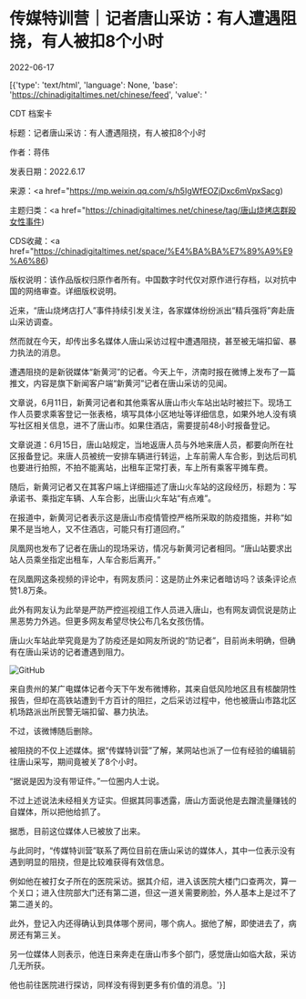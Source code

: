 # 传媒特训营｜记者唐山采访：有人遭遇阻挠，有人被扣8个小时

2022-06-17

[{'type': 'text/html', 'language': None, 'base': 'https://chinadigitaltimes.net/chinese/feed', 'value': '

CDT 档案卡

标题：记者唐山采访：有人遭遇阻挠，有人被扣8个小时

作者：蒋伟

发表日期：2022.6.17

来源：<a href="https://mp.weixin.qq.com/s/h5IgWfEOZjDxc6mVpxSacg)

主题归类：<a href="https://chinadigitaltimes.net/chinese/tag/唐山烧烤店群殴女性事件)

CDS收藏：<a href="https://chinadigitaltimes.net/space/%E4%BA%BA%E7%89%A9%E9%A6%86)

版权说明：该作品版权归原作者所有。中国数字时代仅对原作进行存档，以对抗中国的网络审查。详细版权说明。





近来，“唐山烧烤店打人”事件持续引发关注，各家媒体纷纷派出“精兵强将”奔赴唐山采访调查。

然而就在今天，却传出多名媒体人唐山采访过程中遭遇阻挠，甚至被无端扣留、暴力执法的消息。

遭遇阻挠的是新锐媒体“新黄河”的记者。今天上午，济南时报在微博上发布了一篇推文，内容是旗下新闻客户端“新黄河”记者在唐山采访的见闻。

文章说，6月11日，新黄河记者和其他乘客从唐山市火车站出站时被拦下。现场工作人员要求乘客登记一张表格，填写具体小区地址等详细信息，如果外地人没有填写社区相关信息，进不了唐山市。如果住酒店，需要提前48小时报备登记。

文章说道：6月15日，唐山站规定，当地返唐人员与外地来唐人员，都要向所在社区报备登记。来唐人员被统一安排车辆进行转运，上车前需人车合影，到达后司机也要进行拍照，不拍不能离站，出租车正常打表，车上所有乘客平摊车费。

随后，新黄河记者又在其客户端上详细描述了唐山火车站的这段经历，标题为：写承诺书、乘指定车辆、人车合影，出唐山火车站“有点难”。

在报道中，新黄河记者表示这是唐山市疫情管控严格所采取的防疫措施，并称“如果不是当地人，又不住酒店，可能只有打道回府。”

凤凰网也发布了记者在唐山的现场采访，情况与新黄河记者相同。“唐山站要求出站人员乘坐指定出租车，人车合影后离开。”

在凤凰网这条视频的评论中，有网友质问：这是防止外来记者暗访吗？该条评论点赞1.8万条。

此外有网友认为此举是严防严控巡视组工作人员进入唐山，也有网友调侃说是防止黑恶势力外逃。但更多网友希望尽快公布几名女孩伤情。

唐山火车站此举究竟是为了防疫还是如网友所说的“防记者”，目前尚未明确，但确有在唐山采访的记者遭遇到阻力。

![GitHub](https://chinadigitaltimes.net/chinese/files/2022/06/post-683230-62ace91c50cf4.png)

来自贵州的某广电媒体记者今天下午发布微博称，其来自低风险地区且有核酸阴性报告，但却在高铁站遭到千方百计的阻拦，之后采访过程中，他也被唐山市路北区机场路派出所民警无端扣留、暴力执法。

不过，该微博随后删除。

被阻挠的不仅上述媒体。据“传媒特训营”了解，某网站也派了一位有经验的编辑前往唐山采写，期间竟被关了8个小时。

“据说是因为没有带证件。”一位圈内人士说。

不过上述说法未经相关方证实。但据其同事透露，唐山方面说他是去蹭流量赚钱的自媒体，所以把他给抓了。

据悉，目前这位媒体人已被放了出来。

与此同时，“传媒特训营”联系了两位目前在唐山采访的媒体人，其中一位表示没有遇到明显的阻挠，但是比较难获得有效信息。

例如他在被打女子所在的医院采访。据其介绍，进入该医院大楼门口查两次，算一个关口；进入住院部大门还有第二道，但这一道关需要刷脸，外人基本上是过不了第二道关的。

此外，登记入内还得确认到具体哪个房间，哪个病人。据他了解，即使进去了，病房还有第三关。

另一位媒体人则表示，他连日来奔走在唐山市多个部门，感觉唐山如临大敌，采访几无所获。

他也前往医院进行探访，同样没有得到更多有价值的消息。'}]